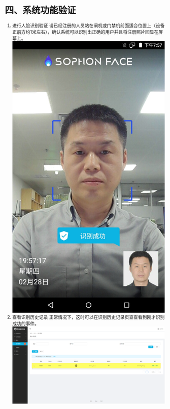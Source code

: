 
# 四、系统功能验证

1. 进行人脸识别验证
   请已经注册的人员站在闸机或门禁机前面适合位置上（设备正前方约1米左右），确认系统可以识别出正确的用户并且将注册照片回显在屏幕上。
   ![img](../../../imgs/image2019-2-28_19-58-7.png)
2. 查看识别历史记录
   正常情况下，这时可以在识别历史记录页查查看到刚才识别成功的事件。
   ![img](../../../imgs/image2019-2-28_20-3-5.png)